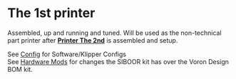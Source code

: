 # The 1st printer 

Assembled, up and running and tuned. Will be used as the non-technical part printer after [**Printer The 2nd**](https://github.com/ItsAymn/SIBOOR_TridentAWD_Jun2024/tree/Printer_The_2nd) is assembled and setup.

See [Config](https://github.com/ItsAymn/SIBOOR_TridentAWD_Jun2024/tree/Printus_Maximus/Config) for Software/Klipper Configs <br>
See [Hardware Mods](https://github.com/ItsAymn/SIBOOR_TridentAWD_Jun2024/blob/Printus_Maximus/Hardware_Mods.md) for changes the SIBOOR kit has over the Voron Design BOM kit.
